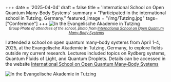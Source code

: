 +++
date = '2025-04-04'
draft = false
title = 'International School on Open Quantum Many-Body Systems'
summary = "Participated in the international school in Tutzing, Germany."
featured_image = "/img/Tutzing.jpg"
tags= ["Conference"]
+++
<img src="/img/TutzingGroup.JPG" alt="In the Evangelische Akademie in Tutzing">
<span style="font-size: 0.8em; font-style: italic; display: block; margin-top: 0; text-align: center;">Group Photo of attendees of the school, photo from <a href="https://www.physik.uni-kl.de/oscar/index.php/i-oscar/i-oscar-overview/international-winter-school-2025" target="_blank">International School on Open Quantum Many-Body Systems</a> </span>


I attended a school on open quantum many-body systems from April 1-4, 2025, at the Evangelische Akademie in Tutzing, Germany, to explore fields outside my current research. Lectures included topics on Rydberg systems, Quantum Fluids of Light, and Quantum Droplets. Details can be accessed in the website <a href="https://www.physik.uni-kl.de/oscar/index.php/i-oscar/i-oscar-overview/international-winter-school-2025" target="_blank">International School on Open Quantum Many-Body Systems</a> 

<img src="/img/Tutzing.jpg" alt="In the Evangelische Akademie in Tutzing">

